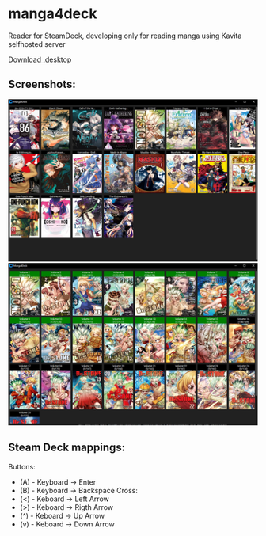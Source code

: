 manga4deck
==========

Reader for SteamDeck, developing only for reading manga using Kavita selfhosted server

<a name="download" href="https://raw.githubusercontent.com/boddicheg/manga4deck/main/installer.desktop">Download .desktop</a>

Screenshots:
----
![pic1](assets/manga4deck.jpg)
![pic1](assets/manga4deck_2.jpg)

Steam Deck mappings:
----
Buttons:
- (A) - Keyboard -> Enter 
- (B) - Keyboard -> Backspace 
Cross:
- (<) - Keboard -> Left Arrow 
- (>) - Keboard -> Rigth Arrow 
- (^) - Keboard -> Up Arrow 
- (v) - Keboard -> Down Arrow 